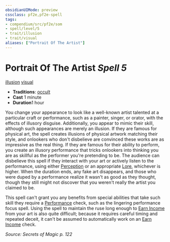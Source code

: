 ```yaml
---
obsidianUIMode: preview
cssclass: pf2e,pf2e-spell
tags:
- compendium/src/pf2e/som
- spell/level/5
- trait/illusion
- trait/visual
aliases: ["Portrait Of The Artist"]
---
```

# Portrait Of The Artist *Spell 5*   
[illusion](../../Rules/traits/illusion.md)  [visual](../../Rules/traits/visual.md)  

- **Traditions**: [occult](../../Rules/traits/occult.md)
- **Cast** 1 minute 
- **Duration**1 hour

You change your appearance to look like a well-known artist talented at a particular craft or performance, such as a painter, singer, or orator, with the effects of illusory disguise. Additionally, you appear to mimic their skill, although such appearances are merely an illusion. If they are famous for physical art, the spell creates illusions of physical artwork matching their style, and onlookers who don't disbelieve are convinced these works are as impressive as the real thing. If they are famous for their ability to perform, you create an illusory performance that tricks onlookers into thinking you are as skillful as the performer you're pretending to be. The audience can disbelieve this spell if they interact with your art or actively listen to the performance, using either [Perception](../skills.md#Perception) or an appropriate [Lore](../skills.md#Lore), whichever is higher. When the duration ends, any fake art disappears, and those who were duped by a performance realize it wasn't as good as they thought, though they still might not discover that you weren't really the artist you claimed to be.

This spell can't grant you any benefits from special abilities that take such skill they require a [Performance](../skills.md#Performance) check, such as the lingering performance focus spell. Using the spell to maintain the ruse long enough to [Earn Income](../../Rules/actions/earn-income.md) from your art is also quite difficult; because it requires careful timing and repeated deceit, it can't be assumed to automatically work on an [Earn Income](../../Rules/actions/earn-income.md) check.

*Source: Secrets of Magic p. 122*